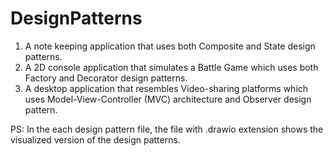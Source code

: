 # DesignPatterns
1) A note keeping application that uses both Composite and State design patterns.
2) A 2D console application that simulates a Battle Game which uses both Factory and Decorator design patterns.
3) A desktop application that resembles Video-sharing platforms which uses Model-View-Controller (MVC) architecture and Observer design pattern.

PS: In the each design pattern file, the file with .drawio extension shows the visualized version of the design patterns.
